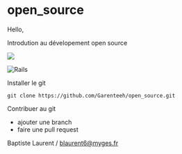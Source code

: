 # open_source

Hello,

Introdution au dévelopement open source

![](https://img.shields.io/github/stars/Garenteeh/open_source.svg)

![Rails](https://img.shields.io/badge/rails-%23CC0000.svg?style=for-the-badge&logo=ruby-on-rails&logoColor=white)

Installer le git 

````shell
git clone https://github.com/Garenteeh/open_source.git
````

Contribuer au git

- ajouter une branch 
- faire une pull request 

Baptiste Laurent / blaurent6@myges.fr